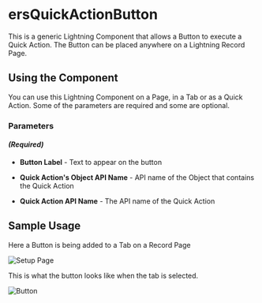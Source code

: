 # ersQuickActionButton

This is a generic Lightning Component that allows a Button to execute a Quick Action.  The Button can be placed anywhere on a Lightning Record Page.

## Using the Component

You can use this Lightning Component on a Page, in a Tab or as a Quick Action.  Some of the parameters are required and some are optional.

### Parameters

#### _(Required)_

- **Button Label** - Text to appear on the button

- **Quick Action's Object API Name** - API name of the Object that contains the Quick Action

- **Quick Action API Name** - The API name of the Quick Action

## Sample Usage

Here a Button is being added to a Tab on a Record Page

![Setup Page](Page%20Setup.PNG?raw=true)

This is what the button looks like when the tab is selected.

![Button](Button.PNG?raw=true)

